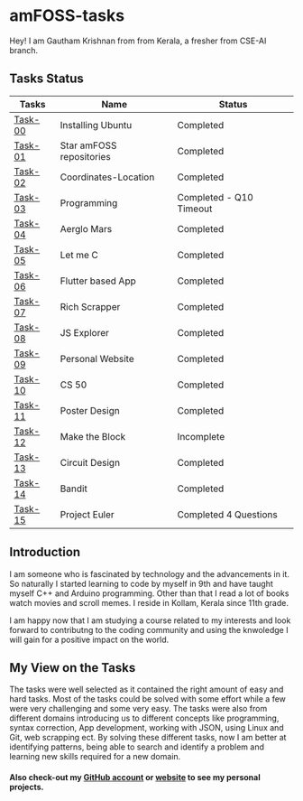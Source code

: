 # amFOSS-tasks

Hey! I am Gautham Krishnan from from Kerala, a fresher from CSE-AI branch.

## Tasks Status

**Tasks**|**Name**|**Status**
---------|--------|----------|
[Task-00](https://github.com/Gk119/amfoss-tasks/tree/main/task-00)|Installing Ubuntu|Completed
[Task-01](https://github.com/Gk119/amfoss-tasks/tree/main/task-01)|Star amFOSS repositories|Completed
[Task-02](https://github.com/Gk119/amfoss-tasks/tree/main/task-02)|Coordinates-Location|Completed
[Task-03](https://github.com/Gk119/amfoss-tasks/tree/main/task-03)|Programming|Completed - Q10 Timeout
[Task-04](https://github.com/Gk119/amfoss-tasks/tree/main/task-04)|Aerglo Mars|Completed
[Task-05](https://github.com/Gk119/amfoss-tasks/tree/main/task-05)|Let me C|Completed
[Task-06](https://github.com/Gk119/amfoss-tasks/tree/main/task-06)|Flutter based App|Completed
[Task-07](https://github.com/Gk119/amfoss-tasks/tree/main/task-07)|Rich Scrapper|Completed
[Task-08](https://github.com/Gk119/amfoss-tasks/tree/main/task-08)|JS Explorer|Completed
[Task-09](https://github.com/Gk119/amfoss-tasks/tree/main/task-09)|Personal Website|Completed
[Task-10](https://github.com/Gk119/amfoss-tasks/tree/main/task-10)|CS 50|Completed
[Task-11](https://github.com/Gk119/amfoss-tasks/tree/main/task-11)|Poster Design|Completed
[Task-12](https://github.com/Gk119/amfoss-tasks/)|Make the Block|Incomplete
[Task-13](https://github.com/Gk119/amfoss-tasks/tree/main/task-13)|Circuit Design|Completed
[Task-14](https://github.com/Gk119/amfoss-tasks/tree/main/task-14)|Bandit|Completed
[Task-15](https://github.com/Gk119/amfoss-tasks/tree/main/task-15)|Project Euler|Completed 4 Questions

## Introduction
I am someone who is fascinated by technology and the advancements in it. So naturally I started learning to code by myself in 9th and have taught myself C++ and Arduino programming. Other than that I read a lot of books watch movies and scroll memes. I reside in Kollam, Kerala since 11th grade.

I am happy now that I am studying a course related to my interests and look forward to contributng to the coding community and using the knwoledge I will gain for a positive impact on the world. 

## My View on the Tasks
The tasks were well selected as it contained the right amount of easy and hard tasks. Most of the tasks could be solved with some effort while a few were very challenging and some very easy. The tasks were also from different domains introducing us to different concepts like programming, syntax correction, App development, working with JSON, using Linux and Git, web scrapping ect. By solving these different tasks, now I am better at identifying patterns, being able to search and identify a problem and learning new skills required for a new domain.       

#### Also check-out my [GitHub account](https://github.com/Gk119) or [website](https://gk119.github.io/) to see my personal projects.